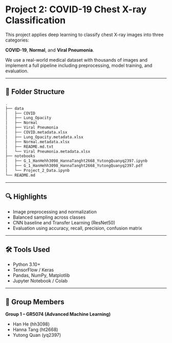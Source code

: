 # Project 2: COVID-19 Chest X-ray Classification

This project applies deep learning to classify chest X-ray images into three categories: 

**COVID-19**, **Normal**, and **Viral Pneumonia**.

We use a real-world medical dataset with thousands of images and implement a full pipeline including preprocessing, model training, and evaluation.

---

## 📁 Folder Structure

```bash
.
├── data
│   ├── COVID
│   ├── Lung_Opacity
│   ├── Normal
│   ├── Viral Pneumonia
│   ├── COVID.metadata.xlsx
│   ├── Lung_Opacity.metadata.xlsx
│   ├── Normal.metadata.xlsx
│   ├── README.md.txt
│   └── Viral Pneumonia.metadata.xlsx
├── notebooks
│   ├── G_1_HanHehh3098_HannaTanght2668_YutongQuanyq2397.ipynb
│   ├── G_1_HanHehh3098_HannaTanght2668_YutongQuanyq2397.pdf
│   └── Project_2_Data.ipynb
└── README.md
```

---

## 🔍 Highlights

- Image preprocessing and normalization
- Balanced sampling across classes
- CNN baseline and Transfer Learning (ResNet50)
- Evaluation using accuracy, recall, precision, confusion matrix

---

## 🛠️ Tools Used

- Python 3.10+
- TensorFlow / Keras
- Pandas, NumPy, Matplotlib
- Jupyter Notebook / Colab

---

## 👥 Group Members

**Group 1 – GR5074 (Advanced Machine Learning)**  
- Han He (hh3098)  
- Hanna Tang (ht2668)  
- Yutong Quan (yq2397)



